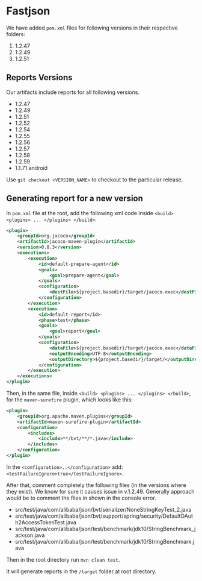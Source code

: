 # Fastjson

We have added `pom.xml` files for following versions in their respective folders:

1. 1.2.47
2. 1.2.49
3. 1.2.51

## Reports Versions

Our artifacts include reports for all following versions.

* 1.2.47
* 1.2.49
* 1.2.51
* 1.2.52
* 1.2.54
* 1.2.55
* 1.2.56
* 1.2.57
* 1.2.58
* 1.2.59
* 1.1.71.android

Use `git checkout <VERSION_NAME>` to checkout to the particular release.

## Generating report for a new version

In `pom.xml` file at the root, add the following xml code inside ```<build> <plugins> ... </plugins> </build>```.
```xml
<plugin>
    <groupId>org.jacoco</groupId>
    <artifactId>jacoco-maven-plugin</artifactId>
    <version>0.8.3</version>
    <executions>
        <execution>
            <id>default-prepare-agent</id>
            <goals>
                <goal>prepare-agent</goal>
            </goals>
            <configuration>
                <destFile>${project.basedir}/target/jacoco.exec</destFile>
            </configuration>
        </execution>
        <execution>
            <id>default-report</id>
            <phase>test</phase>
            <goals>
                <goal>report</goal>
            </goals>
            <configuration>
                <dataFile>${project.basedir}/target/jacoco.exec</dataFile>
                <outputEncoding>UTF-8</outputEncoding>
                <outputDirectory>${project.basedir}/target/</outputDirectory>
            </configuration>
        </execution>
    </executions>
</plugin>
```

Then, in the same file, inside ```<build> <plugins> ... </plugins> </build>```, for the `maven-surefire` plugin, which looks like this:

```xml
<plugin>
    <groupId>org.apache.maven.plugins</groupId>
    <artifactId>maven-surefire-plugin</artifactId>
    <configuration>
        <includes>
            <include>**/bvt/**/*.java</include>
        </includes>
    </configuration>
</plugin>
```

In the `<configuration>..</configuration>` add: `<testFailureIgnore>true</testFailureIgnore>`.

After that, comment completely the following files (in the versions where they exist). We know for sure it causes issue in v.1.2.49. Generally approach would be to comment the files in shown in the console error.

* src/test/java/com/alibaba/json/bvt/serializer/NoneStringKeyTest_2.java
* src/test/java/com/alibaba/json/bvt/support/spring/security/DefaultOAuth2AccessTokenTest.java
* src/test/java/com/alibaba/json/test/benchmark/jdk10/StringBenchmark_jackson.java
* src/test/java/com/alibaba/json/test/benchmark/jdk10/StringBenchmark.java


Then in the root directory run `mvn clean test`.

It will generate reports in the `/target` folder at root directory.
